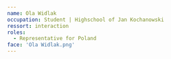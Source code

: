 ```yaml
---
name: Ola Widlak
occupation: Student | Highschool of Jan Kochanowski
ressort: interaction
roles:
  - Representative for Poland
face: 'Ola Widlak.png'
---
```


